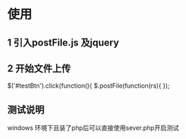 # 使用  
## 1 引入postFile.js 及jquery  
## 2 开始文件上传  
$('#testBtn').click(function(){
        $.postFile(function(rs){
});

## 测试说明  
windows 环境下且装了php后可以直接使用sever.php开启测试

